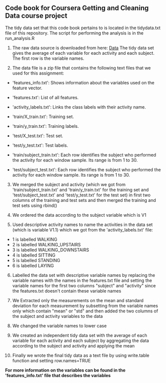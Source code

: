 ## Code book for Coursera Getting and Cleaning Data course project
The tidy data set that this code book pertains to is located in the tidydata.txt file of this repository.
The script for performing the analysis is in the run_analysis.R

1. The raw data source is downloaded from here: [Data](https://d396qusza40orc.cloudfront.net/getdata%2Fprojectfiles%2FUCI%20HAR%20Dataset.zip)
The tidy data set gives the average of each variable for each activity and each subject. The first row is the variable names.

2. The data file is a zip file that contains the following text files that we used for this assignment:

- 'features_info.txt': Shows information about the variables used on the feature vector.

- 'features.txt': List of all features.

- 'activity_labels.txt': Links the class labels with their activity name.

- 'train/X_train.txt': Training set.

- 'train/y_train.txt': Training labels.

- 'test/X_test.txt': Test set.

- 'test/y_test.txt': Test labels.

- 'train/subject_train.txt': Each row identifies the subject who performed the activity for each window sample. Its range is from 1 to 30. 

- 'test/subject_test.txt': Each row identifies the subject who performed the activity for each window sample. Its range is from 1 to 30.

3. We merged the subject and activity (which we got from 'train/subject_train.txt' and 'train/y_train.txt' for the training set and 'test/subject_test.txt' and 'test/y_test.txt' for the test set) in first two columns of the training and test sets and then merged the training and test sets using rbind()

4. We ordered the data according to the subject variable which is V1

5. Used descriptive activity names to name the activities in the data set (which is variable V1.1) which we got from the 'activity_labels.txt' file:
- 1 is labelled WALKING
- 2 is labelled WALKING_UPSTAIRS
- 3 is labelled WALKING_DOWNSTAIRS
- 4 is labelled SITTING
- 5 is labelled STANDING
- 6 is labelled LAYING

6. Labelled the data set with descriptive variable names by replacing the variable names with the names in the features.txt file and setting the variable names for the first two columns "subject" and "activity" since the features.txt doesn't contain these variable names

7. We Extracted only the measurements on the mean and standard deviation for each measurement by subsetting from the variable names only which contain "mean" or "std" and then added the two columns of the subject and activity variables to the data

8. We changed the variable names to lower case

9. We created an independent tidy data set with the average of each variable for each activity and each subject by aggregating the data according to the subject and activity and applying the mean
 
10. Finally we wrote the final tidy data as a text file by using write.table function  and setting row.names=TRUE

**For more information on the variables can be found in the 'features_info.txt' file that describes the variables**

